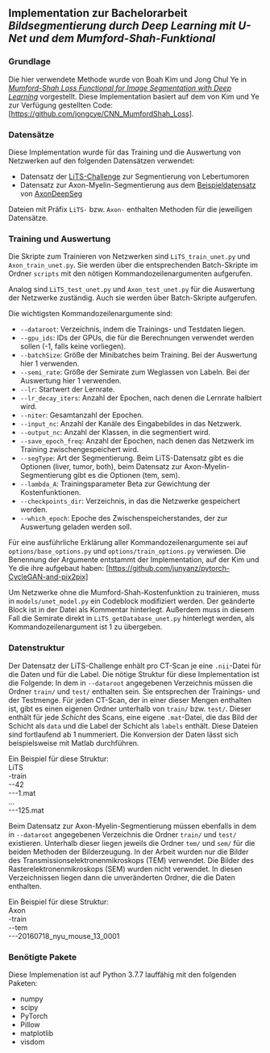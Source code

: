## Implementation zur Bachelorarbeit *Bildsegmentierung durch Deep Learning mit U-Net und dem Mumford-Shah-Funktional*
### Grundlage
Die hier verwendete Methode wurde von Boah Kim und Jong Chul Ye in [*Mumford-Shah Loss Functional for Image Segmentation with Deep Learning*](https://doi.org/10.1109/TIP.2019.2941265) vorgestellt. Diese Implementation basiert auf dem von Kim und Ye zur Verfügung gestellten Code: [https://github.com/jongcye/CNN_MumfordShah_Loss]. 

### Datensätze
Diese Implementation wurde für das Training und die Auswertung von Netzwerken auf den folgenden Datensätzen verwendet:
* Datensatz der [LiTS-Challenge](http://www.lits-challenge.com) zur Segmentierung von Lebertumoren
* Datensatz zur Axon-Myelin-Segmentierung aus dem [Beispieldatensatz](https://axondeepseg.readthedocs.io/en/latest/documentation.html#example-dataset) von [AxonDeepSeg](https://github.com/neuropoly/axondeepseg)

Dateien mit Präfix `LiTS-` bzw. `Axon-` enthalten Methoden für die jeweiligen Datensätze.

### Training und Auswertung
Die Skripte zum Trainieren von Netzwerken sind `LiTS_train_unet.py` und `Axon_train_unet.py`. Sie werden über die entsprechenden Batch-Skripte im Ordner `scripts` mit den nötigen Kommandozeilenargumenten aufgerufen.

Analog sind `LiTS_test_unet.py` und `Axon_test_unet.py` für die Auswertung der Netzwerke zuständig. Auch sie werden über Batch-Skripte aufgerufen.

Die wichtigsten Kommandozeilenargumente sind:
* `--dataroot`: Verzeichnis, indem die Trainings- und Testdaten liegen.
* `--gpu_ids`: IDs der GPUs, die für die Berechnungen verwendet werden sollen (-1, falls keine vorliegen).
* `--batchSize`: Größe der Minibatches beim Training. Bei der Auswertung hier 1 verwenden.
* `--semi_rate`: Größe der Semirate zum Weglassen von Labeln. Bei der Auswertung hier 1 verwenden.
* `--lr`: Startwert der Lernrate.
* `--lr_decay_iters`: Anzahl der Epochen, nach denen die Lernrate halbiert wird.
* `--niter`: Gesamtanzahl der Epochen.
* `--input_nc`: Anzahl der Kanäle des Eingabebildes in das Netzwerk.
* `--output_nc`: Anzahl der Klassen, in die segmentiert wird.
* `--save_epoch_freq`: Anzahl der Epochen, nach denen das Netzwerk im Training zwischengespeichert wird.
* `--segType`: Art der Segmentierung. Beim LiTS-Datensatz gibt es die Optionen (liver, tumor, both), beim Datensatz zur Axon-Myelin-Segmentierung gibt es die Optionen (tem, sem).
* `--lambda_A`: Trainingsparameter Beta zur Gewichtung der Kostenfunktionen.
* `--checkpoints_dir`: Verzeichnis, in das die Netzwerke gespeichert werden.
* `--which_epoch`: Epoche des Zwischenspeicherstandes, der zur Auswertung geladen werden soll.

Für eine ausführliche Erklärung aller Kommandozeilenargumente sei auf `options/base_options.py` und `options/train_options.py` verwiesen.
Die Benennung der Argumente entstammt der Implementation, auf der Kim und Ye die ihre aufgebaut haben: [https://github.com/junyanz/pytorch-CycleGAN-and-pix2pix]

Um Netzwerke ohne die Mumford-Shah-Kostenfunktion zu trainieren, muss in `models/unet_model.py` ein Codeblock modifiziert werden. Der geänderte Block ist in der Datei als Kommentar hinterlegt. Außerdem muss in diesem Fall die Semirate direkt in `LiTS_getDatabase_unet.py` hinterlegt werden, als Kommandozeilenargument ist 1 zu übergeben.

### Datenstruktur
Der Datensatz der LiTS-Challenge enhält pro CT-Scan je eine `.nii`-Datei für die Daten und für die Label. Die nötige Struktur für diese Implementation ist die Folgende:
In dem in `--dataroot` angegebenen Verzeichnis müssen die Ordner `train/` und `test/` enthalten sein. Sie entsprechen der Trainings- und der Testmenge. Für jeden CT-Scan, der in einer dieser Mengen enthalten ist, gibt es einen eigenen Ordner unterhalb von `train/` bzw. `test/`. Dieser enthält für jede *Schicht* des Scans, eine eigene `.mat`-Datei, die das Bild der Schicht als `data` und die Label der Schicht als `labels` enthält. Diese Dateien sind fortlaufend ab 1 nummeriert. Die Konversion der Daten lässt sich beispielsweise mit Matlab durchführen.

Ein Beispiel für diese Struktur:  
LiTS  
-train  
--42  
---1.mat  
...  
---125.mat
            

Beim Datensatz zur Axon-Myelin-Segmentierung müssen ebenfalls in dem in `--dataroot` angegebenen Verzeichnis die Ordner `train/` und `test/` existieren. Unterhalb dieser liegen jeweils die Ordner `tem/` und `sem/` für die beiden Methoden der Bilderzeugung. In der Arbeit wurden nur die Bilder des Transmissionselektronenmikroskops (TEM) verwendet. Die Bilder des Rasterelektronenmikroskops (SEM) wurden nicht verwendet. In diesen Verzeichnissen liegen dann die unveränderten Ordner, die die Daten enthalten.

Ein Beispiel für diese Struktur:  
Axon  
-train  
--tem  
---20160718_nyu_mouse_13_0001

### Benötigte Pakete
Diese Implemenation ist auf Python 3.7.7 lauffähig mit den folgenden Paketen:
* numpy
* scipy
* PyTorch
* Pillow
* matplotlib
* visdom

